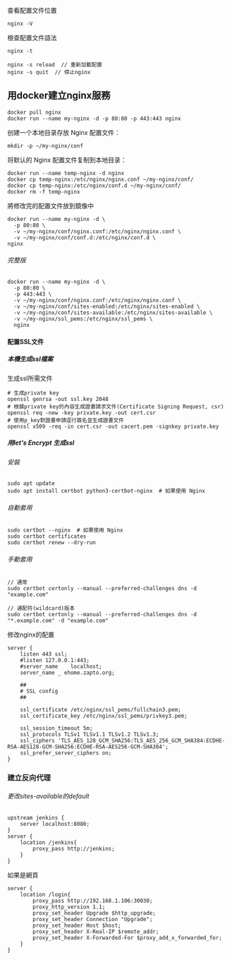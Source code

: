 查看配置文件位置
```
nginx -V
```

檢查配置文件語法
```
nginx -t
```


```
nginx -s reload  // 重新加載配置
nginx -s quit  // 停止nginx
```

## 用docker建立nginx服務

```
docker pull nginx
docker run --name my-nginx -d -p 80:80 -p 443:443 nginx
```

创建一个本地目录存放 Nginx 配置文件：
```
mkdir -p ~/my-nginx/conf
```

将默认的 Nginx 配置文件复制到本地目录：
```
docker run --name temp-nginx -d nginx
docker cp temp-nginx:/etc/nginx/nginx.conf ~/my-nginx/conf/
docker cp temp-nginx:/etc/nginx/conf.d ~/my-nginx/conf/
docker rm -f temp-nginx

```

將修改完的配置文件放到鏡像中
```
docker run --name my-nginx -d \
  -p 80:80 \
  -v ~/my-nginx/conf/nginx.conf:/etc/nginx/nginx.conf \
  -v ~/my-nginx/conf/conf.d:/etc/nginx/conf.d \
nginx
```

###### 完整版
```
docker run --name my-nginx -d \
  -p 80:80 \
  -p 443:443 \
  -v ~/my-nginx/conf/nginx.conf:/etc/nginx/nginx.conf \
  -v ~/my-nginx/conf/sites-enabled:/etc/nginx/sites-enabled \
  -v ~/my-nginx/conf/sites-available:/etc/nginx/sites-available \
  -v ~/my-nginx/ssl_pems:/etc/nginx/ssl_pems \
  nginx
```

#### 配置SSL文件

##### 本機生成ssl檔案
生成ssl所需文件
```
# 生成private key
openssl genrsa -out ssl.key 2048
# 根據private key的內容生成證書請求文件(Certificate Signing Request, csr)
openssl req -new -key private.key -out cert.csr
# 使用p_key對證書申請逕行簽名並生成證書文件
openssl x509 -req -in cert.csr -out cacert.pem -signkey private.key
```

##### 用let's Encrypt 生成ssl

###### 安裝
```
sudo apt update
sudo apt install certbot python3-certbot-nginx  # 如果使用 Nginx
```

###### 自動套用
```
sudo certbot --nginx  # 如果使用 Nginx
sudo certbot certificates
sudo certbot renew --dry-run
```

###### 手動套用
``` (/etc/letsencrypt/live/example.com/)
// 通常
sudo certbot certonly --manual --preferred-challenges dns -d "example.com"
 
// 通配符(wildcard)版本
sudo certbot certonly --manual --preferred-challenges dns -d "*.example.com" -d "example.com" 

```
修改nginx的配置
```
server {
	listen 443 ssl;
	#listen	127.0.0.1:443;
	#server_name	localhost;
	server_name	_ ehome.zapto.org;

	##
	# SSL config
	##

	ssl_certificate /etc/nginx/ssl_pems/fullchain3.pem;
	ssl_certificate_key /etc/nginx/ssl_pems/privkey3.pem;

	ssl_session_timeout 5m;
	ssl_protocols TLSv1 TLSv1.1 TLSv1.2 TLSv1.3;
	ssl_ciphers 'TLS_AES_128_GCM_SHA256:TLS_AES_256_GCM_SHA384:ECDHE-RSA-AES128-GCM-SHA256:ECDHE-RSA-AES256-GCM-SHA384';
	ssl_prefer_server_ciphers on;
}
```


### 建立反向代理

###### 更改sites-available的default

```
upstream jenkins {
	server localhost:8080;
}
server {
	location /jenkins{
		proxy_pass http://jenkins;
	}
}
```

如果是網頁

```
server {
	location /login{
		proxy_pass http://192.168.1.106:30030;
		proxy_http_version 1.1;
		proxy_set_header Upgrade $http_upgrade;
		proxy_set_header Connection "Upgrade";
		proxy_set_header Host $host;
		proxy_set_header X-Real-IP $remote_addr;
		proxy_set_header X-Forwarded-For $proxy_add_x_forwarded_for;
	}
}
```